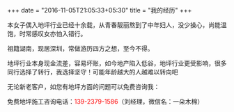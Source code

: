 +++
date = "2016-11-05T21:05:33+05:30"
title = "我的经历"
+++

本女子偶入地坪行业已经十余载，从青春靓丽熬到了中年妇人，没少操心，尚能温饱，时常感叹女亦怕入错行。

祖籍湖南，现居深圳，常做游历四方之想，至今不得。

地坪行业本身现金流差，容易坏账，如今地产陷入低谷，地坪行业更受影响，很多同行选择了转行，我选择坚守！可能年龄越大的人越难以转向吧


无论新老客户，如您有地坪方面的问题可以免费咨询我：


免费地坪施工咨询电话：<span style="color:red">139-2379-1586</span>（刘经理，微信名：一朵木棉）


